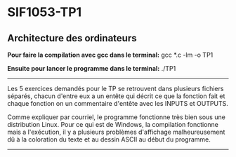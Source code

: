 # SIF1053-TP1
## Architecture des ordinateurs

**Pour faire la compilation avec gcc dans le terminal:**
gcc *.c -lm -o TP1

**Ensuite pour lancer le programme dans le terminal:**
./TP1

______________________________________________________________________________________________________

Les 5 exercices demandés pour le TP se retrouvent dans plusieurs fichiers séparés, chacun d'entre
eux a un entête qui décrit ce que la fonction fait et chaque fonction on un commentaire d'entête
avec les INPUTS et OUTPUTS.

Comme expliquer par courriel, le programme fonctionne très bien sous une distribution Linux.
Pour ce qui est de Windows, la compilation fonctionne mais a l'exécution, il y a plusieurs problèmes
d'affichage malheureusement dû à la coloration du texte et au dessin ASCII au début du programme.
______________________________________________________________________________________________________
